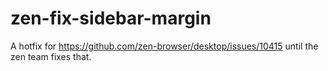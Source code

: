 # zen-fix-sidebar-margin
A hotfix for https://github.com/zen-browser/desktop/issues/10415 until the zen team fixes that.
